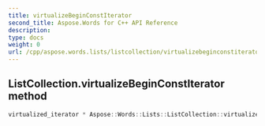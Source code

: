 ```yaml
---
title: virtualizeBeginConstIterator
second_title: Aspose.Words for C++ API Reference
description: 
type: docs
weight: 0
url: /cpp/aspose.words.lists/listcollection/virtualizebeginconstiterator/
---
```

## ListCollection.virtualizeBeginConstIterator method




```cpp
virtualized_iterator * Aspose::Words::Lists::ListCollection::virtualizeBeginConstIterator() const override
```

